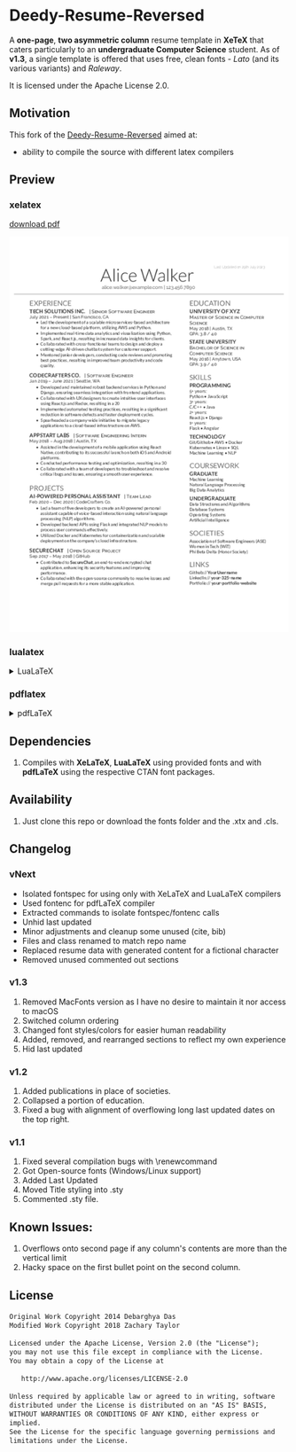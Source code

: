 Deedy-Resume-Reversed
=========================

A **one-page**, **two asymmetric column** resume template in **XeTeX** that caters particularly to an **undergraduate Computer Science** student.
As of **v1.3**, a single template is offered that uses free, clean fonts - *Lato* (and its various variants) and *Raleway*.

It is licensed under the Apache License 2.0.

## Motivation

This fork of the [Deedy-Resume-Reversed](https://github.com/ZDTaylor/Deedy-Resume-Reversed) aimed at:
 - ability to compile the source with different latex compilers 

## Preview

### xelatex

[download pdf](./out/xelatex/deedy-resume-multilatex.pdf) <br/>

![alt tag](./out/xelatex/deedy-resume-multilatex.png)

### lualatex

<details>
   <summary>LuaLaTeX</summary>

   [download pdf](./out/lualatex/deedy-resume-multilatex.pdf) <br/>

   ![alt tag](./out/lualatex/deedy-resume-multilatex.png)

</details>

### pdflatex

<details>
   <summary>pdfLaTeX</summary>

   [download pdf](./out/pdflatex/deedy-resume-multilatex.pdf) <br/>

   ![alt tag](./out/pdflatex/deedy-resume-multilatex.png)

</details>

## Dependencies

1. Compiles with **XeLaTeX**, **LuaLaTeX** using provided fonts
   and with **pdfLaTeX** using the respective CTAN font packages.

## Availability

1. Just clone this repo or download the fonts folder and the .xtx and .cls.
<!--
2. **Overleaf**.com (formerly **WriteLatex**.com) (v1 fonts/colors changed) - [compilable online](https://www.writelatex.com/templates/deedy-resume/sqdbztjjghvz#.U2H9Kq1dV18)
-->

## Changelog
### vNext
 - Isolated fontspec for using only with XeLaTeX and LuaLaTeX compilers
 - Used fontenc for pdfLaTeX compiler
 - Extracted commands to isolate fontspec/fontenc calls
 - Unhid last updated
 - Minor adjustments and cleanup some unused (cite, bib)
 - Files and class renamed to match repo name
 - Replaced resume data with generated content for a fictional character
 - Removed unused commented out sections
### v1.3
 1. Removed MacFonts version as I have no desire to maintain it nor access to macOS
 2. Switched column ordering
 3. Changed font styles/colors for easier human readability
 4. Added, removed, and rearranged sections to reflect my own experience
 5. Hid last updated

### v1.2
 1. Added publications in place of societies.
 2. Collapsed a portion of education.
 3. Fixed a bug with alignment of overflowing long last updated dates on the top right.

### v1.1
 1. Fixed several compilation bugs with \renewcommand
 2. Got Open-source fonts (Windows/Linux support)
 3. Added Last Updated
 4. Moved Title styling into .sty
 5. Commented .sty file.

## Known Issues:
1. Overflows onto second page if any column's contents are more than the vertical limit
2. Hacky space on the first bullet point on the second column.

## License
    Original Work Copyright 2014 Debarghya Das
    Modified Work Copyright 2018 Zachary Taylor

    Licensed under the Apache License, Version 2.0 (the "License");
    you may not use this file except in compliance with the License.
    You may obtain a copy of the License at

       http://www.apache.org/licenses/LICENSE-2.0

    Unless required by applicable law or agreed to in writing, software
    distributed under the License is distributed on an "AS IS" BASIS,
    WITHOUT WARRANTIES OR CONDITIONS OF ANY KIND, either express or implied.
    See the License for the specific language governing permissions and
    limitations under the License.
